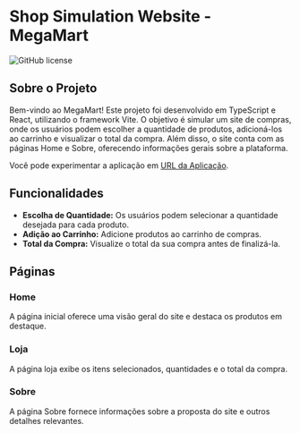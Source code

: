 # Shop Simulation Website - MegaMart

![GitHub license](https://img.shields.io/badge/license-MIT-blue.svg)

## Sobre o Projeto

Bem-vindo ao MegaMart! Este projeto foi desenvolvido em TypeScript e React, utilizando o framework Vite. O objetivo é simular um site de compras, onde os usuários podem escolher a quantidade de produtos, adicioná-los ao carrinho e visualizar o total da compra. Além disso, o site conta com as páginas Home e Sobre, oferecendo informações gerais sobre a plataforma.

Você pode experimentar a aplicação em [URL da Aplicação](shop-project-typescript.vercel.app).

## Funcionalidades

- **Escolha de Quantidade:** Os usuários podem selecionar a quantidade desejada para cada produto.
- **Adição ao Carrinho:** Adicione produtos ao carrinho de compras.
- **Total da Compra:** Visualize o total da sua compra antes de finalizá-la.

## Páginas

### Home

A página inicial oferece uma visão geral do site e destaca os produtos em destaque.

### Loja

A página loja exibe os itens selecionados, quantidades e o total da compra.

### Sobre

A página Sobre fornece informações sobre a proposta do site e outros detalhes relevantes.
